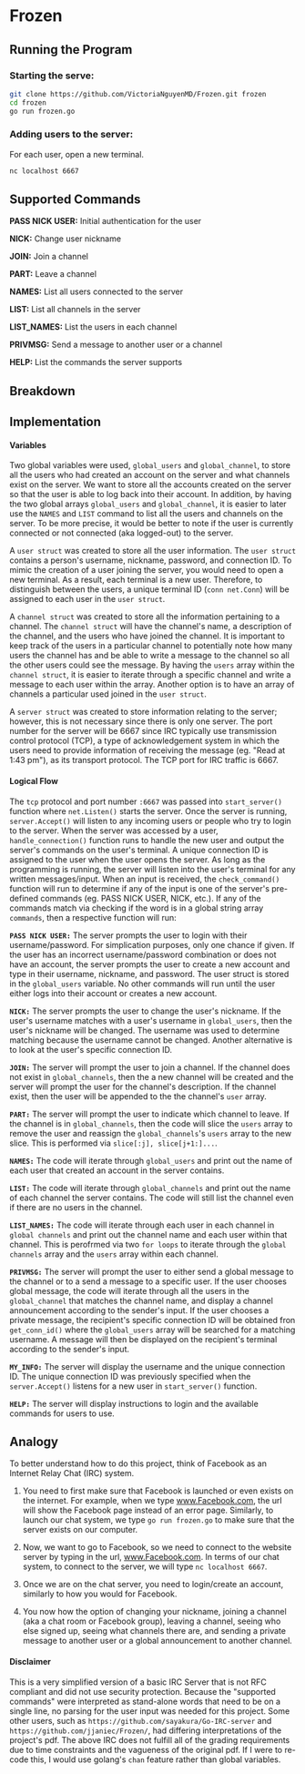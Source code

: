 # Frozen

## Running the Program

### Starting the serve:
```bash
git clone https://github.com/VictoriaNguyenMD/Frozen.git frozen
cd frozen
go run frozen.go
```

### Adding users to the server:
For each user, open a new terminal.
```bash
nc localhost 6667
```

## Supported Commands
**PASS NICK USER:** Initial authentication for the user 

**NICK:** Change user nickname

**JOIN:** Join a channel

**PART:** Leave a channel

**NAMES:** List all users connected to the server

**LIST:** List all channels in the server

**LIST_NAMES:** List the users in each channel

**PRIVMSG:** Send a message to another user or a channel

**HELP:** List the commands the server supports

## Breakdown

## Implementation

#### Variables
Two global variables were used, `global_users` and `global_channel`, to store all the users who had created an account on the server and what channels exist on the server. We want to store all the accounts created on the server so that the user is able to log back into their account. In addition, by having the two global arrays `global_users` and `global_channel`, it is easier to later use the `NAMES` and `LIST` command to list all the users and channels on the server. To be more precise, it would be better to note if the user is currently connected or not connected (aka logged-out) to the server. 

A `user struct` was created to store all the user information. The `user struct` contains a person's username, nickname, password, and connection ID. To mimic the creation of a user joining the server, you would need to open a new terminal. As a result, each terminal is a new user. Therefore, to distinguish between the users, a unique terminal ID (`conn net.Conn`) will be assigned to each user in the `user struct`. 

A `channel struct` was created to store all the information pertaining to a channel. The `channel struct` will have the channel's name, a description of the channel, and the users who have joined the channel. It is important to keep track of the users in a particular channel to potentially note how many users the channel has and be able to write a message to the channel so all the other users could see the message. By having the `users` array within the `channel struct`, it is easier to iterate through a specific channel and write a message to each user within the array. Another option is to have an array of channels a particular used joined in the `user struct`. 

A `server struct` was created to store information relating to the server; however, this is not necessary since there is only one server. The port number for the server will be 6667 since IRC typically use transmission control protocol (TCP), a type of acknowledgement system in which the users need to provide information of receiving the message (eg. "Read at 1:43 pm"), as its transport protocol. The TCP port for IRC traffic is 6667.

#### Logical Flow
The `tcp` protocol and port number `:6667` was passed into `start_server()` function where `net.Listen()` starts the server. Once the server is running, `server.Accept()` will listen to any incoming users or people who try to login to the server. When the server was accessed by a user, `handle_connection()` function runs to handle the new user and output the server's commands on the user's terminal. A unique connection ID is assigned to the user when the user opens the server. As long as the programming is running, the server will listen into the user's terminal for any written messages/input. When an input is received, the `check_command()` function will run to determine if any of the input is one of the server's pre-defined commands (eg. PASS NICK USER, NICK, etc.). If any of the commands match via checking if the word is in a global string array `commands`, then a respective function will run:

**`PASS NICK USER:`** The server prompts the user to login with their username/password. For simplication purposes, only one chance if given. If the user has an incorrect username/password combination or does not have an account, the server prompts the user to create a new account and type in their username, nickname, and password. The user struct is stored in the `global_users` variable. No other commands will run until the user either logs into their account or creates a new account.

**`NICK:`** The server prompts the user to change the user's nickname. If the user's username matches with a user's username in `global_users`, then the user's nickname will be changed. The username was used to determine matching because the username cannot be changed. Another alternative is to look at the user's specific connection ID.

**`JOIN:`** The server will prompt the user to join a channel. If the channel does not exist in `global_channels`, then the a new channel will be created and the server will prompt the user for the channel's description. If the channel exist, then the user will be appended to the the channel's `user` array.

**`PART:`** The server will prompt the user to indicate which channel to leave. If the channel is in `global_channels`, then the code will slice the `users` array to remove the user and reassign the `global_channels`'s `users` array to the new slice. This is performed via `slice[:j], slice[j+1:]...`. 

**`NAMES:`** The code will iterate through `global_users` and print out the name of each user that created an account in the server contains.

**`LIST:`** The code will iterate through `global_channels` and print out the name of each channel the server contains. The code will still list the channel even if there are no users in the channel.

**`LIST_NAMES:`** The code will iterate through each user in each channel in `global channels` and print out the channel name and each user within that channel. This is perofrmed via two `for loops` to iterate through the `global channels` array and the `users` array within each channel.

**`PRIVMSG:`** The server will prompt the user to either send a global message to the channel or to a send a message to a specific user. If the user chooses global message, the code will iterate through all the users in the `global_channel` that matches the channel name, and display a channel announcement according to the sender's input. If the user chooses a private message, the recipient's specific connection ID will be obtained fron `get_conn_id()` where the `global_users` array will be searched for a matching username. A message will then be displayed on the recipient's terminal according to the sender's input.

**`MY_INFO:`** The server will display the username and the unique connection ID. The unique connection ID was previously specified when the `server.Accept()` listens for a new user in `start_server()` function.

**`HELP:`** The server will display instructions to login and the available commands for users to use.

## Analogy
To better understand how to do this project, think of Facebook as an Internet Relay Chat (IRC) system. 

1. You need to first make sure that Facebook is launched or even exists on the internet. For example, when we type www.Facebook.com, the url will show the Facebook page instead of an error page. Similarly, to launch our chat system, we type `go run frozen.go` to make sure that the server exists on our computer.

2. Now, we want to go to Facebook, so we need to connect to the website server by typing in the url, www.Facebook.com. In terms of our chat system, to connect to the server, we will type `nc localhost 6667`.

3. Once we are on the chat server, you need to login/create an account, similarly to how you would for Facebook.

4. You now how the option of changing your nickname, joining a channel (aka a chat room or Facebook group), leaving a channel, seeing who else signed up, seeing what channels there are, and sending a private message to another user or a global announcement to another channel.

#### Disclaimer
This is a very simplified version of a basic IRC Server that is not RFC compliant and did not use security protection. Because the "supported commands" were interpreted as stand-alone words that need to be on a single line, no parsing for the user input was needed for this project. Some other users, such as `https://github.com/sayakura/Go-IRC-server` and `https://github.com/jjaniec/Frozen/`, had differing interpretations of the project's pdf. The above IRC does not fulfill all of the grading requirements due to time constraints and the vagueness of the original pdf. If I were to re-code this, I would use golang's `chan` feature rather than global variables.
